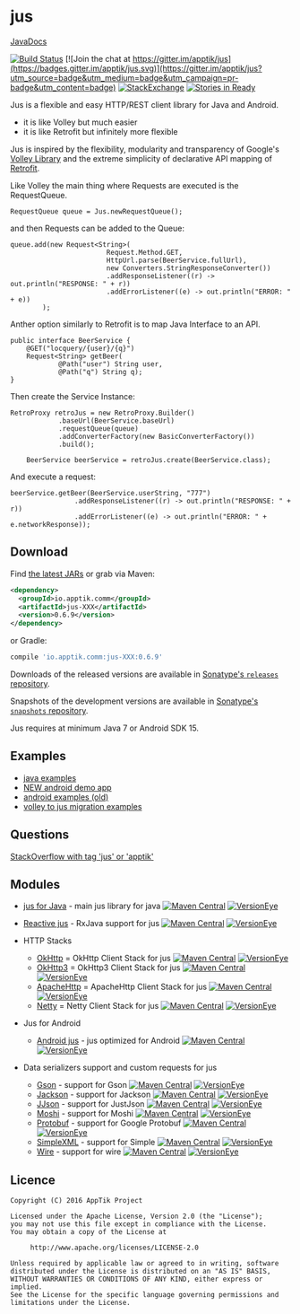 # jus

[JavaDocs](http://apptik.github.io/jus/)

[![Build Status](https://travis-ci.org/apptik/jus.svg?branch=master)](https://travis-ci.org/apptik/jus)
[![Join the chat at https://gitter.im/apptik/jus](https://badges.gitter.im/apptik/jus.svg)](https://gitter.im/apptik/jus?utm_source=badge&utm_medium=badge&utm_campaign=pr-badge&utm_content=badge)
[![StackExchange](https://img.shields.io/stackexchange/stackoverflow/t/jus.svg)](http://stackoverflow.com/questions/tagged/jus)
[![Stories in Ready](https://badge.waffle.io/apptik/jus.png?label=ready&title=Ready)](https://waffle.io/apptik/jus)

Jus is a flexible and easy HTTP/REST client library for Java and Android.

* it is like Volley but much easier
* it is like Retrofit but infinitely more flexible

Jus is inspired by the flexibility, modularity and transparency of Google's [Volley Library][1] 
and the extreme simplicity of declarative API mapping of [Retrofit][2].

Like Volley the main thing where Requests are executed is the RequestQueue.

    RequestQueue queue = Jus.newRequestQueue();

and then Requests can be added to the Queue:

    queue.add(new Request<String>(
                            Request.Method.GET,
                            HttpUrl.parse(BeerService.fullUrl),
                            new Converters.StringResponseConverter())
                            .addResponseListener((r) -> out.println("RESPONSE: " + r))
                            .addErrorListener((e) -> out.println("ERROR: " + e))
            );


Anther option similarly to Retrofit is to map Java Interface to an API.

    public interface BeerService {
        @GET("locquery/{user}/{q}")
        Request<String> getBeer(
                @Path("user") String user,
                @Path("q") String q);
    }

Then create the Service Instance:

    RetroProxy retroJus = new RetroProxy.Builder()
                .baseUrl(BeerService.baseUrl)
                .requestQueue(queue)
                .addConverterFactory(new BasicConverterFactory())
                .build();

        BeerService beerService = retroJus.create(BeerService.class);

And execute a request:

    beerService.getBeer(BeerService.userString, "777")
                    .addResponseListener((r) -> out.println("RESPONSE: " + r))
                    .addErrorListener((e) -> out.println("ERROR: " + e.networkResponse));


## Download

Find [the latest JARs][mvn] or grab via Maven:
```xml
<dependency>
  <groupId>io.apptik.comm</groupId>
  <artifactId>jus-XXX</artifactId>
  <version>0.6.9</version>
</dependency>
```
or Gradle:
```groovy
compile 'io.apptik.comm:jus-XXX:0.6.9'
```

Downloads of the released versions are available in [Sonatype's `releases` repository][release].

Snapshots of the development versions are available in [Sonatype's `snapshots` repository][snap].

Jus requires at minimum Java 7 or Android SDK 15.

## Examples

* [java examples]
* [NEW android demo app]
* [android examples (old)]
* [volley to jus migration examples]


## Questions

[StackOverflow with tag 'jus' or 'apptik'](http://stackoverflow.com/questions/ask)

## Modules
* [jus for Java][jus-java] - main jus library for java
[![Maven Central](https://img.shields.io/maven-central/v/io.apptik.comm/jus-java.svg?style=flat)](https://maven-badges.herokuapp.com/maven-central/io.apptik.comm/jus-java)
[![VersionEye](https://www.versioneye.com/java/io.apptik.comm:jus-java/0.6.9/badge.svg)](https://www.versioneye.com/java/io.apptik.comm:jus-java/0.6.9)
* [Reactive jus][rx-jus] - RxJava support for jus
[![Maven Central](https://img.shields.io/maven-central/v/io.apptik.comm/rx-jus.svg?style=flat)](https://maven-badges.herokuapp.com/maven-central/io.apptik.comm/rx-jus)
[![VersionEye](https://www.versioneye.com/java/io.apptik.comm:rx-jus/0.6.9/badge.svg)](https://www.versioneye.com/java/io.apptik.comm:rx-jus/0.6.9)
* HTTP Stacks
    * [OkHttp][jus-okhttp] = OkHttp Client Stack for jus
    [![Maven Central](https://img.shields.io/maven-central/v/io.apptik.comm/jus-okhttp.svg?style=flat)](https://maven-badges.herokuapp.com/maven-central/io.apptik.comm/jus-okhttp)
    [![VersionEye](https://www.versioneye.com/java/io.apptik.comm:jus-okhttp/0.6.9/badge.svg)](https://www.versioneye.com/java/io.apptik.comm:jus-okhttp/0.6.9)
    * [OkHttp3][jus-okhttp3] = OkHttp3 Client Stack for jus
    [![Maven Central](https://img.shields.io/maven-central/v/io.apptik.comm/jus-okhttp3.svg?style=flat)](https://maven-badges.herokuapp.com/maven-central/io.apptik.comm/jus-okhttp3)
    [![VersionEye](https://www.versioneye.com/java/io.apptik.comm:jus-okhttp3/0.6.9/badge.svg)](https://www.versioneye.com/java/io.apptik.comm:jus-okhttp3/0.6.9)
    * [ApacheHttp][jus-apachehttp] = ApacheHttp Client Stack for jus
    [![Maven Central](https://img.shields.io/maven-central/v/io.apptik.comm/jus-apachehttp.svg?style=flat)](https://maven-badges.herokuapp.com/maven-central/io.apptik.comm/jus-apachehttp)
    [![VersionEye](https://www.versioneye.com/java/io.apptik.comm:jus-apachehttp/0.6.9/badge.svg)](https://www.versioneye.com/java/io.apptik.comm:jus-apachehttp/0.6.9)
    * [Netty][jus-netty] = Netty Client Stack for jus
    [![Maven Central](https://img.shields.io/maven-central/v/io.apptik.comm/jus-netty.svg?style=flat)](https://maven-badges.herokuapp.com/maven-central/io.apptik.comm/jus-netty)
    [![VersionEye](https://www.versioneye.com/java/io.apptik.comm:jus-netty/0.6.9/badge.svg)](https://www.versioneye.com/java/io.apptik.comm:jus-netty/0.6.9)

* Jus for Android
    * [Android jus][jus-android] - jus optimized for Android
    [![Maven Central](https://img.shields.io/maven-central/v/io.apptik.comm/jus-android.svg?style=flat)](https://maven-badges.herokuapp.com/maven-central/io.apptik.comm/jus-android)
    [![VersionEye](https://www.versioneye.com/java/io.apptik.comm:jus-android/0.6.9/badge.svg)](https://www.versioneye.com/java/io.apptik.comm:jus-android/0.6.9)
* Data serializers support and custom requests for jus
    * [Gson][jus-gson] - support for Gson
    [![Maven Central](https://img.shields.io/maven-central/v/io.apptik.comm/jus-gson.svg?style=flat)](https://maven-badges.herokuapp.com/maven-central/io.apptik.comm/jus-gson)
    [![VersionEye](https://www.versioneye.com/java/io.apptik.comm:jus-gson/0.6.9/badge.svg)](https://www.versioneye.com/java/io.apptik.comm:jus-gson/0.6.9)
    * [Jackson][jus-jackson] - support for Jackson
    [![Maven Central](https://img.shields.io/maven-central/v/io.apptik.comm/jus-jackson.svg?style=flat)](https://maven-badges.herokuapp.com/maven-central/io.apptik.comm/jus-jackson)
    [![VersionEye](https://www.versioneye.com/java/io.apptik.comm:jus-jackson/0.6.9/badge.svg)](https://www.versioneye.com/java/io.apptik.comm:jus-jackson/0.6.9)
    * [JJson][jus-jjson] - support for JustJson
    [![Maven Central](https://img.shields.io/maven-central/v/io.apptik.comm/jus-jjson.svg?style=flat)](https://maven-badges.herokuapp.com/maven-central/io.apptik.comm/jus-jjson)
    [![VersionEye](https://www.versioneye.com/java/io.apptik.comm:jus-jjson/0.6.9/badge.svg)](https://www.versioneye.com/java/io.apptik.comm:jus-jjson/0.6.9)       
    * [Moshi][jus-moshi] - support for Moshi
    [![Maven Central](https://img.shields.io/maven-central/v/io.apptik.comm/jus-moshi.svg?style=flat)](https://maven-badges.herokuapp.com/maven-central/io.apptik.comm/jus-moshi)
    [![VersionEye](https://www.versioneye.com/java/io.apptik.comm:jus-moshi/0.6.9/badge.svg)](https://www.versioneye.com/java/io.apptik.comm:jus-moshi/0.6.9)
    * [Protobuf][jus-protobuf] - support for Google Protobuf
    [![Maven Central](https://img.shields.io/maven-central/v/io.apptik.comm/jus-protobuf.svg?style=flat)](https://maven-badges.herokuapp.com/maven-central/io.apptik.comm/jus-protobuf)
    [![VersionEye](https://www.versioneye.com/java/io.apptik.comm:jus-protobuf/0.6.9/badge.svg)](https://www.versioneye.com/java/io.apptik.comm:jus-protobuf/0.6.9)
    * [SimpleXML][jus-simplexml] - support for Simple
    [![Maven Central](https://img.shields.io/maven-central/v/io.apptik.comm/jus-simplexml.svg?style=flat)](https://maven-badges.herokuapp.com/maven-central/io.apptik.comm/jus-simplexml)
    [![VersionEye](https://www.versioneye.com/java/io.apptik.comm:jus-simplexml/0.6.9/badge.svg)](https://www.versioneye.com/java/io.apptik.comm:jus-simplexml/0.6.9)
    * [Wire][jus-wire] - support for wire
    [![Maven Central](https://img.shields.io/maven-central/v/io.apptik.comm/jus-wire.svg?style=flat)](https://maven-badges.herokuapp.com/maven-central/io.apptik.comm/jus-wire)
	[![VersionEye](https://www.versioneye.com/java/io.apptik.comm:jus-wire/0.6.9/badge.svg)](https://www.versioneye.com/java/io.apptik.comm:jus-wire/0.6.9)
    
## Licence

    Copyright (C) 2016 AppTik Project

    Licensed under the Apache License, Version 2.0 (the "License");
    you may not use this file except in compliance with the License.
    You may obtain a copy of the License at

         http://www.apache.org/licenses/LICENSE-2.0

    Unless required by applicable law or agreed to in writing, software
    distributed under the License is distributed on an "AS IS" BASIS,
    WITHOUT WARRANTIES OR CONDITIONS OF ANY KIND, either express or implied.
    See the License for the specific language governing permissions and
    limitations under the License.

  [1]: https://developer.android.com/training/volley/index.html
  [2]: http://square.github.io/retrofit/

 [mvn]: http://search.maven.org/#search|ga|1|io.apptik.comm.jus
 [release]: https://oss.sonatype.org/content/repositories/releases/io/apptik/comm/
 [snap]: https://oss.sonatype.org/content/repositories/snapshots/io/apptik/comm/
 [jus-android]: https://github.com/apptik/jus/tree/master/android/jus-android
 [jus-android-rx]: https://github.com/apptik/jus/tree/master/android/jus-android-rx
 [jus-gson]: https://github.com/apptik/jus/tree/master/converter/jus-gson
 [jus-jackson]: https://github.com/apptik/jus/tree/master/converter/jus-jackson
 [jus-java]: https://github.com/apptik/jus/tree/master/jus-java
 [jus-jjson]: https://github.com/apptik/jus/tree/master/converter/jus-jjson
 [jus-moshi]: https://github.com/apptik/jus/tree/master/converter/jus-moshi
 [jus-protobuf]: https://github.com/apptik/jus/tree/master/converter/jus-protobuf
 [jus-simplexml]: https://github.com/apptik/jus/tree/master/converter/jus-simplexml
 [jus-wire]: https://github.com/apptik/jus/tree/master/converter/jus-wire
 [retro-jus]: https://github.com/apptik/jus/tree/master/retro-jus
 [rx-jus]: https://github.com/apptik/jus/tree/master/rx-jus
 [jus-okhttp]: https://github.com/apptik/jus/tree/master/stack/jus-okhttp
 [jus-okhttp3]: https://github.com/apptik/jus/tree/master/stack/jus-okhttp3
 [jus-apachehttp]: https://github.com/apptik/jus/tree/master/stack/jus-apachehttp
 [jus-netty]: https://github.com/apptik/jus/tree/master/stack/jus-netty

[java examples]: https://github.com/apptik/jus/tree/master/examples-java
[android examples (old)]: https://github.com/apptik/jus/tree/master/examples-android
[NEW android demo app]: https://github.com/apptik/jus/tree/master/demo-android
[volley to jus migration examples]: https://github.com/apptik/jus/tree/master/examples-android-volley-migration